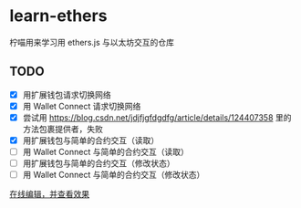 # learn-ethers
柠喵用来学习用 ethers.js 与以太坊交互的仓库

## TODO
- [x] 用扩展钱包请求切换网络
- [x] 用 Wallet Connect 请求切换网络
- [x] 尝试用 https://blog.csdn.net/jdjfjgfdgdfg/article/details/124407358 里的方法包裹提供者，失败
- [x] 用扩展钱包与简单的合约交互（读取）
- [ ] 用 Wallet Connect 与简单的合约交互（读取）
- [ ] 用扩展钱包与简单的合约交互（修改状态）
- [ ] 用 Wallet Connect 与简单的合约交互（修改状态）

[在线编辑，并查看效果](https://codesandbox.io/p/github/LemonNekoGH/learn-ethers)